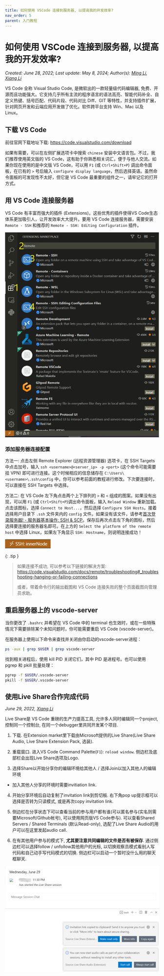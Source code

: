 ```yaml
---
title: 如何使用 VSCode 连接到服务器, 以提高我的开发效率?
nav_order: 5
parent: 入门教程
---
```


# 如何使用 VSCode 连接到服务器, 以提高我的开发效率?

*Created: June 28, 2022; Last update: May 8, 2024; Author(s): [Ming Li](mailto:19300180127@fudan.edu.cn), [Xiang Li](mailto:646873166@qq.com)*

VS Code 全称 Visual Studio Code, 是微软出的一款轻量级代码编辑器, 免费、开源而且功能强大。它支持几乎所有主流的程序语言的语法高亮、智能代码补全、自定义热键、括号匹配、代码片段、代码对比 Diff、GIT 等特性，并支持插件扩展，针对网页开发和云端应用开发做了优化。软件跨平台支持 Win、Mac 以及 Linux。

## 下载 VS Code

前往官网下载地址下载: <https://code.visualstudio.com/download>

如果有需要，可以在左侧扩展选项卡中搜索 `chinese` 安装中文语言包。不过，我们推荐使用英文版的 VS Code，这有助于你熟悉相关词汇，便于与他人交流。如果你现在使用的是中文版 VS Code，可以用 `F1` (或 `Ctrl+Shift+P`) 调出命令面板，在已有的 `>` 号后输入 `configure display language`，然后选择英语。虽然命令面板的可发现性不太好，但它是 VS Code 最重要的组件之一，请牢记它的打开方式。

## 用 VS Code 连接服务器

VS Code 有丰富而强大的插件 (Extensions)，这些优秀的插件使得VS Code生态体系更加吸引人，让开发效率大大提升。要用 VS Code 连接服务器，需要安装 `Remote - SSH` 和推荐的 `Remote - SSH: Editing Configuration` 插件。

![](/guide/figure/VSCode-extensions.png)

### 添加服务器连接配置

方法一: 点击左侧 Remote Explorer (远程资源管理器) 选项卡，在 SSH Targets 中点击加号，输入 `ssh <username>@<server_ip> -p <port>` (这个命令可能需要挂 VPN) 即可进行连接。这个时候相应的信息储存在 `C:\Users\<username>\.ssh\config` 中，你可以参考前面的教程进行修改。下次要连接时，可以直接在 SSH Targets 中选择。

方法二: 在 VS Code 左下角点击两个上下排列的 `>` 和 `<` 组成的图案。如果没有出现，可以用 `F1` (或 `Ctrl+Shift+P`)调出命令面板，输入 `Reload Window` 重新加载。点击该图标，选择 `Connect to Host...`，然后选择 `Configure SSH Hosts`。接着选择用户目录下 `.ssh` 文件夹内的 `config` 文件。如果没有该文件，请参考[首次登录服务器! - 服务器基本操作: SSH & SCP](../knowledge/ssh)。保存后再次点击左下角的图标，然后选择要连接的服务器名即可。在上方的 `Select the platform of the remote host` 中选择 Linux，如果左下角显示 `SSH: Hostname`，则说明连接成功！

![](/guide/figure/VSCode-login-success.png)

{: .tip }
> 如果连接不成功, 可以参考以下链接的解决方案:
> <https://code.visualstudio.com/docs/remote/troubleshooting#_troubleshooting-hanging-or-failing-connections>
>
> 或者，带着命令行的输出截图和 VS Code 连接失败的整个页面截图向管理员求助。

## 重启服务器上的 vscode-server

当你更改了 `.bashrc` 并希望在 VS Code 中的 terminal 也生效时，或在一些特殊情况下需要排除某个未知问题时，你可能需要重启 VS Code (vscode-server)。

在服务器上使用以下命令来查找并关闭由你启动的vscode-server进程：

```bash
ps -aux | grep $USER | grep vscode-server
```

找到相关进程后，使用 kill PID 关闭它们，其中 PID 是进程号。也可以使用 pgrep 和 pkill 批量处理：

```bash
pgrep -f $USER/.vscode-server
pkill -f $USER/.vscode-server
```

## 使用Live Share合作完成代码

*June 29, 2022, [Xiang Li](mailto:646873166@qq.com)*

Live Share是 VS Code 重磅的生产力提高工具, 允许多人同时编辑同一个project, 控制同一个控制台, 在同一个debugger里共同开发某个项目.

1. 下载. 在Extension market里下载由Microsoft提供的Live Share(Live Share Audio, Live Share Extension Pack, 选装).

2. 重载窗口. 进入VS Code Command Palette(`F1`): `reload window`. 侧边栏及底部栏会出现Live Share选项及Logo.

3. 选择Share以开始分享你的编辑环境给其他人 / 选择Join以加入其他人的编辑环境

  - 加入其他人分享的环境时需要invitiation link.

4. 开始分享环境后自动复制了invitation link到剪切板. 右下角pop up提示框可以选择是否转为只读模式, 或是再次copy invitation link.

5. 侧边栏在分享状态下可以查看当前的参与用户都有谁(可以匿名参与(实名则需要Microsoft/Github帐号), 可以使用网页版VS Code参与). 可以查看Shared Servers / Shared Terminals (默认Read-only), 选配了Live Share Audio的用户可以在这里发起audio call.

6. 在有其他用户参与的模式下, **尤其要注意共同编辑的文件是否有被保存**. 通过侧边栏可以选择follow / unfollow其他用户的光标, 以切换观察员模式看别人写代码和自己动手写代码模式的切换. 侧边栏可以启动一个暂时没什么用的聊天框聊天.

![](/guide/figure/VSCode-LiveShare.png)
